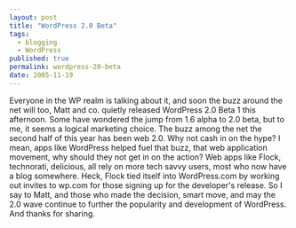 ```yaml
---
layout: post
title: "WordPress 2.0 Beta"
tags:
  - blogging
  - WordPress
published: true
permalink: wordpress-20-beta
date: 2005-11-19
---
```


Everyone in the WP realm is talking about it, and soon the buzz around the net will too, Matt and co. quietly released WordPress 2.0 Beta 1 this afternoon.  Some have wondered the jump from 1.6 alpha to 2.0 beta, but to me, it seems a logical marketing choice.  The buzz among the net the second half of this year has been web 2.0.  Why not cash in on the hype?  I mean, apps like WordPress helped fuel that buzz, that web application movement, why should they not get in on the action?  Web apps like Flock, technorati, delicious, all rely on more tech savvy users, most who now have a blog somewhere.  Heck, Flock tied itself into WordPress.com by working out invites to wp.com for those signing up for the developer's release.  So I say to Matt, and those who made the decision, smart move, and may the 2.0 wave continue to further the popularity and development of WordPress.  And thanks for sharing.
